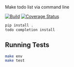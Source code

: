 Make todo list via command line

[![Build](https://github.com/saeedou/todo/actions/workflows/build.yml/badge.svg)](https://github.com/saeedou/todo/actions/workflows/build.yml)
[![Coverage Status](https://coveralls.io/repos/github/saeedou/todo/badge.svg?branch=master)](https://coveralls.io/github/saeedou/todo?branch=master)

```bash
pip install .
todo completion install
```

## Running Tests

```bash
make env
make test
```
